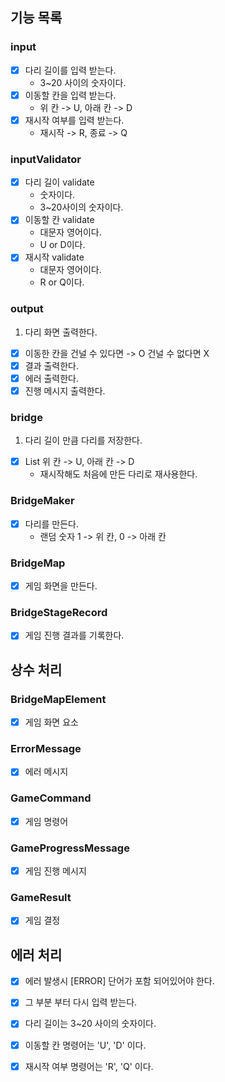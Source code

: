 ## 기능 목록

### input 
- [x] 다리 길이를 입력 받는다.
    - 3~20 사이의 숫자이다. 
- [x] 이동할 칸을 입력 받는다.
   - 위 칸 -> U, 아래 칸 -> D 
- [x] 재시작 여부를 입력 받는다.
   - 재시작 -> R, 종료 -> Q

### inputValidator
- [x] 다리 길이 validate
  - 숫자이다.
  - 3~20사이의 숫자이다.
- [x] 이동할 칸 validate
  - 대문자 영어이다.
  - U or D이다.
- [x] 재시작 validate
  - 대문자 영어이다.
  - R or Q이다.

### output
1. 다리 화면 출력한다.
- [x] 이동한 칸을 건널 수 있다면 -> O 건널 수 없다면 X
- [x] 결과 출력한다.
- [x] 에러 출력한다.
- [x] 진행 메시지 출력한다.

### bridge
1. 다리 길이 만큼 다리를 저장한다.
- [x] List<String> 위 칸 -> U, 아래 칸 -> D
  - 재시작해도 처음에 만든 다리로 재사용한다.

### BridgeMaker
- [x] 다리를 만든다.
     - 랜덤 숫자  1 -> 위 칸, 0 -> 아래 칸

### BridgeMap
- [x] 게임 화면을 만든다.

### BridgeStageRecord
- [x] 게임 진행 결과를 기록한다.

## 상수 처리

### BridgeMapElement
-[x] 게임 화면 요소

### ErrorMessage
-[x] 에러 메시지 

### GameCommand
-[x] 게임 명령어

### GameProgressMessage
-[x] 게임 진행 메시지

### GameResult
-[x] 게임 결정

## 에러 처리
- [x] 에러 발생시 [ERROR] 단어가 포함 되어있어야 한다.
- [x] 그 부분 부터 다시 입력 받는다.

- [x] 다리 길이는 3~20 사이의 숫자이다.
- [x] 이동할 칸 명령어는 'U', 'D' 이다.
- [x] 재시작 여부 명령어는 'R', 'Q' 이다.